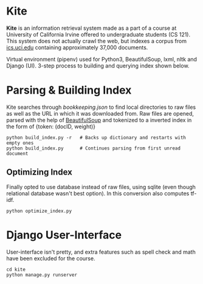 # Kite
**Kite** is an information retrieval system made as a part of a course at University of California Irvine offered to undergraduate students (CS 121). This system does not actually crawl the web, but indexes a corpus from [ics.uci.edu](http://ics.uci.edu) containing approximately 37,000 documents. 

Virtual environment (pipenv) used for Python3, BeautifulSoup, lxml, nltk and Django (UI). 3-step process to building and querying index shown below.


# Parsing & Building Index

Kite searches through *bookkeeping.json* to find local directories to raw files as well as the URL in which it was downloaded from. Raw files are opened, parsed with the help of [BeautifulSoup](https://www.crummy.com/software/BeautifulSoup/) and tokenized to a inverted index in the form of {token: (docID, weight)}

    python build_index.py -r   # Backs up dictionary and restarts with empty ones
    python build_index.py      # Continues parsing from first unread document

## Optimizing Index

Finally opted to use database instead of raw files, using sqlite (even though relational database wasn't best option). In this conversion also computes tf-idf.

    python optimize_index.py


# Django User-Interface

User-interface isn't pretty, and extra features such as spell check and math have been excluded for the course.

    cd kite
    python manage.py runserver


